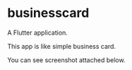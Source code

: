 # businesscard

A Flutter application.

This app is like simple business card.

You can see screenshot attached below.

